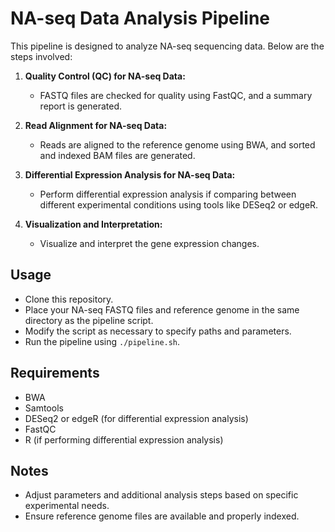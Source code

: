 # NA-seq Data Analysis Pipeline

This pipeline is designed to analyze NA-seq sequencing data. Below are the steps involved:

1. **Quality Control (QC) for NA-seq Data:**
   - FASTQ files are checked for quality using FastQC, and a summary report is generated.

2. **Read Alignment for NA-seq Data:**
   - Reads are aligned to the reference genome using BWA, and sorted and indexed BAM files are generated.

3. **Differential Expression Analysis for NA-seq Data:**
   - Perform differential expression analysis if comparing between different experimental conditions using tools like DESeq2 or edgeR.

4. **Visualization and Interpretation:**
   - Visualize and interpret the gene expression changes.

## Usage
- Clone this repository.
- Place your NA-seq FASTQ files and reference genome in the same directory as the pipeline script.
- Modify the script as necessary to specify paths and parameters.
- Run the pipeline using `./pipeline.sh`.

## Requirements
- BWA
- Samtools
- DESeq2 or edgeR (for differential expression analysis)
- FastQC
- R (if performing differential expression analysis)

## Notes
- Adjust parameters and additional analysis steps based on specific experimental needs.
- Ensure reference genome files are available and properly indexed.
